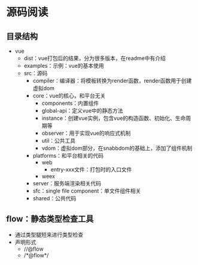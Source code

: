 # 源码阅读

## 目录结构

* vue
  + dist：vue打包后的结果，分为很多版本，在readme中有介绍
  + examples：示例：vue的基本使用
  + src：源码
    - compiler：编译器：将模板转换为render函数，render函数用于创建虚拟dom
    - core：vue的核心，和平台无关
      - components：内置组件
      - global-api：定义vue中的静态方法
      - instance：创建vue实例，包含vue的构造函数、初始化、生命周期等
      - observer：用于实现vue的响应式机制
      - util：公共工具
      - vdom：虚拟dom部分，在snabbdom的基础上，添加了组件机制
    - platforms：和平台相关的代码
      - web
        - entry-xxx文件：打包时的入口文件
      - weex
    - server：服务端渲染相关代码
    - sfc：single file component：单文件组件相关
    - shared：公共代码

## flow：静态类型检查工具

* 通过类型腿短来进行类型检查
* 声明形式
  + //@flow
  + /\*@flow\*/
